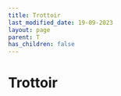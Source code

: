 ```yaml
---
title: Trottoir
last_modified_date: 19-09-2023
layout: page
parent: T
has_children: false
---
```


Trottoir
========


